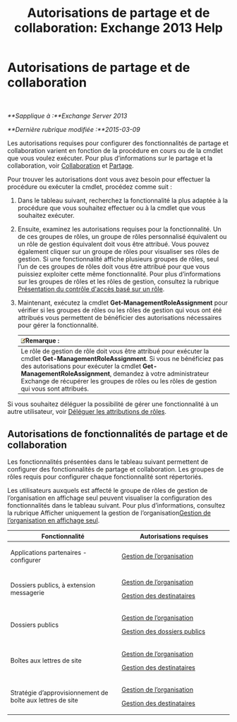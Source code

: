 ﻿---
title: 'Autorisations de partage et de collaboration: Exchange 2013 Help'
TOCTitle: Autorisations de partage et de collaboration
ms:assetid: b7fa4b7c-1266-45bd-a14b-f66be0459cc5
ms:mtpsurl: https://technet.microsoft.com/fr-fr/library/JJ150556(v=EXCHG.150)
ms:contentKeyID: 50478918
ms.date: 04/24/2018
mtps_version: v=EXCHG.150
ms.translationtype: HT
---

# Autorisations de partage et de collaboration

 

_**Sapplique à :**Exchange Server 2013_

_**Dernière rubrique modifiée :**2015-03-09_

Les autorisations requises pour configurer des fonctionnalités de partage et collaboration varient en fonction de la procédure en cours ou de la cmdlet que vous voulez exécuter. Pour plus d’informations sur le partage et la collaboration, voir [Collaboration](collaboration-exchange-2013-help.md) et [Partage](sharing-exchange-2013-help.md).

Pour trouver les autorisations dont vous avez besoin pour effectuer la procédure ou exécuter la cmdlet, procédez comme suit :

1.  Dans le tableau suivant, recherchez la fonctionnalité la plus adaptée à la procédure que vous souhaitez effectuer ou à la cmdlet que vous souhaitez exécuter.

2.  Ensuite, examinez les autorisations requises pour la fonctionnalité. Un de ces groupes de rôles, un groupe de rôles personnalisé équivalent ou un rôle de gestion équivalent doit vous être attribué. Vous pouvez également cliquer sur un groupe de rôles pour visualiser ses rôles de gestion. Si une fonctionnalité affiche plusieurs groupes de rôles, seul l’un de ces groupes de rôles doit vous être attribué pour que vous puissiez exploiter cette même fonctionnalité. Pour plus d’informations sur les groupes de rôles et les rôles de gestion, consultez la rubrique [Présentation du contrôle d'accès basé sur un rôle](understanding-role-based-access-control-exchange-2013-help.md).

3.  Maintenant, exécutez la cmdlet **Get-ManagementRoleAssignment** pour vérifier si les groupes de rôles ou les rôles de gestion qui vous ont été attribués vous permettent de bénéficier des autorisations nécessaires pour gérer la fonctionnalité.
    
    <table>
    <thead>
    <tr class="header">
    <th><img src="images/JJ159664.note(EXCHG.150).gif" title="Remarque" alt="Remarque" />Remarque :</th>
    </tr>
    </thead>
    <tbody>
    <tr class="odd">
    <td>Le rôle de gestion de rôle doit vous être attribué pour exécuter la cmdlet <strong>Get-ManagementRoleAssignment</strong>. Si vous ne bénéficiez pas des autorisations pour exécuter la cmdlet <strong>Get-ManagementRoleAssignment</strong>, demandez à votre administrateur Exchange de récupérer les groupes de rôles ou les rôles de gestion qui vous sont attribués.</td>
    </tr>
    </tbody>
    </table>


Si vous souhaitez déléguer la possibilité de gérer une fonctionnalité à un autre utilisateur, voir [Déléguer les attributions de rôles](delegate-role-assignments-exchange-2013-help.md).

## Autorisations de fonctionnalités de partage et de collaboration

Les fonctionnalités présentées dans le tableau suivant permettent de configurer des fonctionnalités de partage et collaboration. Les groupes de rôles requis pour configurer chaque fonctionnalité sont répertoriés.

Les utilisateurs auxquels est affecté le groupe de rôles de gestion de l’organisation en affichage seul peuvent visualiser la configuration des fonctionnalités dans le tableau suivant. Pour plus d’informations, consultez la rubrique Afficher uniquement la gestion de l’organisation[Gestion de l’organisation en affichage seul](view-only-organization-management-exchange-2013-help.md).


<table>
<colgroup>
<col style="width: 50%" />
<col style="width: 50%" />
</colgroup>
<thead>
<tr class="header">
<th>Fonctionnalité</th>
<th>Autorisations requises</th>
</tr>
</thead>
<tbody>
<tr class="odd">
<td><p>Applications partenaires - configurer</p></td>
<td><p><a href="organization-management-exchange-2013-help.md">Gestion de l’organisation</a></p></td>
</tr>
<tr class="even">
<td><p>Dossiers publics, à extension messagerie</p></td>
<td><p><a href="organization-management-exchange-2013-help.md">Gestion de l’organisation</a></p>
<p><a href="recipient-management-exchange-2013-help.md">Gestion des destinataires</a></p></td>
</tr>
<tr class="odd">
<td><p>Dossiers publics</p></td>
<td><p><a href="organization-management-exchange-2013-help.md">Gestion de l’organisation</a></p>
<p><a href="public-folder-management-exchange-2013-help.md">Gestion des dossiers publics</a></p></td>
</tr>
<tr class="even">
<td><p>Boîtes aux lettres de site</p></td>
<td><p><a href="organization-management-exchange-2013-help.md">Gestion de l’organisation</a></p>
<p><a href="recipient-management-exchange-2013-help.md">Gestion des destinataires</a></p></td>
</tr>
<tr class="odd">
<td><p>Stratégie d’approvisionnement de boîte aux lettres de site</p></td>
<td><p><a href="organization-management-exchange-2013-help.md">Gestion de l’organisation</a></p>
<p><a href="recipient-management-exchange-2013-help.md">Gestion des destinataires</a></p></td>
</tr>
</tbody>
</table>

